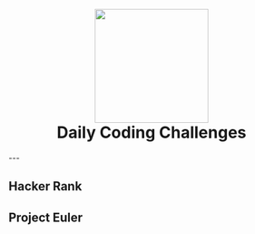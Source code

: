 <h1 align="center">
  <br>
  <img src="https://www.codewars.com/assets/logos/qualified-logo-gray.svg" width="200">
  <br>
  Daily Coding Challenges
  <br>
</h1>
---

## Hacker Rank
## Project Euler
